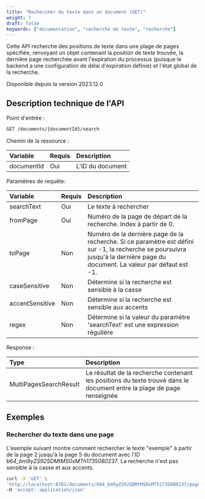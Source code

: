 ```yaml
---
title: "Rechercher du texte dans un document (GET)"
weight: 7
draft: false
keywords: ["documentation", "recherche de texte", "recherche"]
---
```


Cette API recherche des positions de texte dans une plage de pages spécifiée, renvoyant un objet contenant la position de texte trouvée, la dernière page recherchée avant l'expiration du processus (puisque le backend a une configuration de délai d'expiration définie) et l'état global de la recherche.

Disponible depuis la version 2023.12.0

## Description technique de l'API

Point d'entrée :
```bash
GET /documents/{documentId}/search
```

Chemin de la ressource :

| Variable    | Requis | Description                                                                     |
|:------------|:-------|:--------------------------------------------------------------------------------|
| documentId  | Oui    | L'ID du document                                                                |


Paramètres de requête:

| Variable         | Requis | Description                                                                     |
|:-----------------|:-------|:--------------------------------------------------------------------------------|
| searchText       | Oui    | Le texte à rechercher                                                           |
| fromPage         | Oui    | Numéro de la page de départ de la recherche. Index à partir de 0.                                           |
| toPage           | Non    | Numéro de la dernière page de la recherche. Si ce paramètre est défini sur -1, la recherche se poursuivra jusqu'à la dernière page du document. La valeur par défaut est -1. |
| caseSensitive    | Non    | Détermine si la recherche est sensible à la casse                               |
| accentSensitive  | Non    | Détermine si la recherche est sensible aux accents                              |
| regex            | Non    | Détermine si la valeur du paramètre 'searchText' est une expression régulière   |


Response :

| Type                    | Description                                                                                                            |
|:------------------------|:-----------------------------------------------------------------------------------------------------------------------|
| MultiPagesSearchResult  | Le résultat de la recherche contenant les positions du texte trouvé dans le document entre la plage de page renseignée |


## Exemples

### Rechercher du texte dans une page

L'exemple suivant montre comment rechercher le texte "exemple" à partir de la page 2 jusqu'à la page 5 du document avec l'ID _b64_bm9yZS92SDMtMS0xMTh1735080237_. 
La recherche n'est pas sensible à la casse et aux accents.

```bash
curl -X 'GET' \
'http://localhost:8761/documents/b64_bm9yZS92SDMtMS0xMTh1735080237/pages/2/text?searchText=exemple&caseSensitive=false&accentSensitive=false&regex=false' \
-H 'accept: application/json'
```